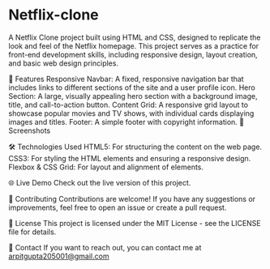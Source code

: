 # Netflix-clone
A Netflix Clone project built using HTML and CSS, designed to replicate the look and feel of the Netflix homepage. This project serves as a practice for front-end development skills, including responsive design, layout creation, and basic web design principles.

🚀 Features
Responsive Navbar: A fixed, responsive navigation bar that includes links to different sections of the site and a user profile icon.
Hero Section: A large, visually appealing hero section with a background image, title, and call-to-action button.
Content Grid: A responsive grid layout to showcase popular movies and TV shows, with individual cards displaying images and titles.
Footer: A simple footer with copyright information.
📸 Screenshots

🛠️ Technologies Used
HTML5: For structuring the content on the web page.
CSS3: For styling the HTML elements and ensuring a responsive design.
Flexbox & CSS Grid: For layout and alignment of elements.

🌐 Live Demo
Check out the live version of this project.

🤝 Contributing
Contributions are welcome! If you have any suggestions or improvements, feel free to open an issue or create a pull request.

📝 License
This project is licensed under the MIT License - see the LICENSE file for details.

📧 Contact
If you want to reach out, you can contact me at arpitgupta205001@gmail.com
